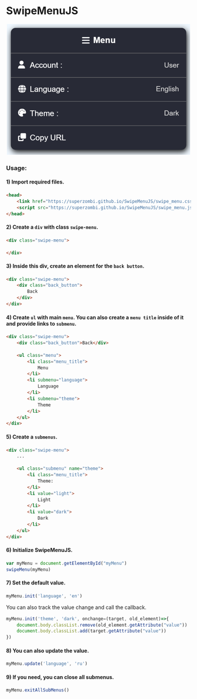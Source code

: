 # SwipeMenuJS

<p align="center">
  <img src="github/images/main.png" width="500px">
</p>

### Usage:

#### 1) Import required files.
```html
<head>
    <link href="https://superzombi.github.io/SwipeMenuJS/swipe_menu.css" rel="stylesheet">
    <script src="https://superzombi.github.io/SwipeMenuJS/swipe_menu.js"></script>
</head>
```

#### 2) Create a `div` with class `swipe-menu`.
```html
<div class="swipe-menu">

</div>
```

#### 3) Inside this div, create an element for the `back button`.
```html
<div class="swipe-menu">
	<div class="back_button">
		Back
	</div>
</div>
```

#### 4) Create `ul` with main `menu`. You can also create a `menu title` inside of it and provide links to `submenu`.
```html
<div class="swipe-menu">
	<div class="back_button">Back</div>

	<ul class="menu">
		<li class="menu_title">
			Menu
		</li>
		<li submenu="language">
			Language
		</li>
		<li submenu="theme">
			Theme
		</li>
	</ul>
</div>
```

#### 5) Create a `submenus`.
```html
<div class="swipe-menu">
	...

	<ul class="submenu" name="theme">
		<li class="menu_title">
			Theme:
		</li>
		<li value="light">
			Light
		</li>
		<li value="dark">
			Dark
		</li>
	</ul>
</div>
```

#### 6) Initialize SwipeMenuJS.
```javascript
var myMenu = document.getElementById("myMenu")
swipeMenu(myMenu)
```

#### 7) Set the default value.
```javascript
myMenu.init('language', 'en')
```
You can also track the value change and call the callback.
```javascript
myMenu.init('theme', 'dark', onchange=(target, old_element)=>{
    document.body.classList.remove(old_element.getAttribute("value"))
    document.body.classList.add(target.getAttribute("value"))
})
```

#### 8) You can also update the value.
```javascript
myMenu.update('language', 'ru')
```

#### 9) If you need, you can close all submenus.
```javascript
myMenu.exitAllSubMenus()
```
